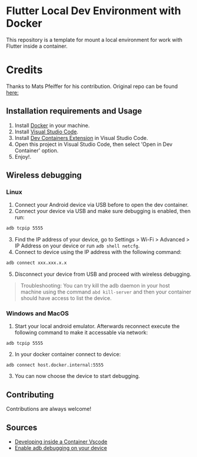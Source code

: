 # Flutter Local Dev Environment with Docker

This repository is a template for mount a local environment for work with Flutter inside a container.

# Credits

Thanks to Mats Pfeiffer for his contribution. Original repo can be found [here:]( https://github.com/matsp/docker-flutter/tree/master)

## Installation requirements and Usage

1. Install [Docker](https://www.docker.com/get-started/) in your machine.
2. Install [Visual Studio Code](https://code.visualstudio.com/).
3. Install [Dev Containers Extension](https://code.visualstudio.com/) in Visual Studio Code.
4. Open this project in Visual Studio Code, then select 'Open in Dev Container' option.
5. Enjoy!.

## Wireless debugging

### Linux

1. Connect your Android device via USB before to open the dev container.
2. Connect your device via USB and make sure debugging is enabled, then run:

```sh
adb tcpip 5555
```

3. Find the IP address of your device, go to Settings > Wi-Fi > Advanced > IP Address on your device or run `adb shell netcfg`.
4. Connect to device using the IP address with the following command:

```sh
adb connect xxx.xxx.x.x
```

5. Disconnect your device from USB and proceed with wireless debugging.

> Troubleshooting: You can try kill the adb daemon in your host machine using the command `abd kill-server` and then your container should have access to list the device.

### Windows and MacOS

1. Start your local android emulator. Afterwards reconnect execute the following command to make it accessable via network:

```shell
adb tcpip 5555
```

2. In your docker container connect to device:

```shell
adb connect host.docker.internal:5555
```

3. You can now choose the device to start debugging.


## Contributing

Contributions are always welcome!

## Sources

- [Developing inside a Container Vscode](https://code.visualstudio.com/docs/remote/containers#_getting-started)
- [Enable adb debugging on your device](https://developer.android.com/studio/command-line/adb#Enabling)
